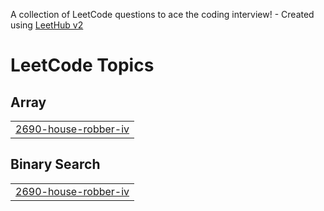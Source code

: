 A collection of LeetCode questions to ace the coding interview! - Created using [LeetHub v2](https://github.com/arunbhardwaj/LeetHub-2.0)
<!---LeetCode Topics Start-->
# LeetCode Topics
## Array
|  |
| ------- |
| [2690-house-robber-iv](https://github.com/venkatesh6446/leetcode-venky/tree/master/2690-house-robber-iv) |
## Binary Search
|  |
| ------- |
| [2690-house-robber-iv](https://github.com/venkatesh6446/leetcode-venky/tree/master/2690-house-robber-iv) |
<!---LeetCode Topics End-->